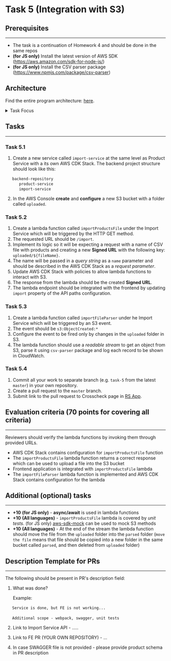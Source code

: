 # Task 5 (Integration with S3)

## Prerequisites

---

- The task is a continuation of Homework 4 and should be done in the same repos
- **(for JS only)** Install the latest version of AWS SDK (https://aws.amazon.com/sdk-for-node-js/)
- **(for JS only)** Install the CSV parser package (https://www.npmjs.com/package/csv-parser)

## Architecture

Find the entire program architecture: [here](../Architecture.pdf).

<details>
  <summary>Task Focus</summary>

  The following image provides more info about task focus.

  <img src="./module_focus.png" />

</details>

## Tasks

---

### Task 5.1

1. Create a new service called `import-service` at the same level as Product Service with a its own AWS CDK Stack. The backend project structure should look like this:

```
   backend-repository
      product-service
      import-service
```

2. In the AWS Console **create** and **configure** a new S3 bucket with a folder called `uploaded`.

### Task 5.2

1. Create a lambda function called `importProductsFile` under the Import Service which will be triggered by the HTTP GET method.
2. The requested URL should be `/import`.
3. Implement its logic so it will be expecting a request with a name of CSV file with products and creating a new **Signed URL** with the following key: `uploaded/${fileName}`.
4. The name will be passed in a _query string_ as a `name` parameter and should be described in the AWS CDK Stack as a _request parameter_.
5. Update AWS CDK Stack with policies to allow lambda functions to interact with S3.
6. The response from the lambda should be the created **Signed URL**.
7. The lambda endpoint should be integrated with the frontend by updating `import` property of the API paths configuration.

### Task 5.3

1. Create a lambda function called `importFileParser` under he Import Service which will be triggered by an S3 event.
2. The event should be `s3:ObjectCreated:*`
3. Configure the event to be fired only by changes in the `uploaded` folder in S3.
4. The lambda function should use a _readable stream_ to get an object from S3, parse it using `csv-parser` package and log each record to be shown in CloudWatch.

### Task 5.4

1. Commit all your work to separate branch (e.g. `task-5` from the latest `master`) in your own repository.
2. Create a pull request to the `master` branch.
3. Submit link to the pull request to Crosscheck page in [RS App](https://app.rs.school).

## Evaluation criteria (70 points for covering all criteria)

---

Reviewers should verify the lambda functions by invoking them through provided URLs.

- AWS CDK Stack contains configuration for `importProductsFile` function
- The `importProductsFile` lambda function returns a correct response which can be used to upload a file into the S3 bucket
- Frontend application is integrated with `importProductsFile` lambda
- The `importFileParser` lambda function is implemented and AWS CDK Stack contains configuration for the lambda

## Additional (optional) tasks

---

- **+10** **(for JS only)** - **async/await** is used in lambda functions
- **+10** **(All languages)** - `importProductsFile` lambda is covered by _unit tests_.
  (for JS only) [aws-sdk-mock](https://www.npmjs.com/package/aws-sdk-mock) can be used to mock S3 methods
- **+10** **(All languages)** - At the end of the stream the lambda function should move the file from the `uploaded` folder into the `parsed` folder (`move the file` means that file should be copied into a new folder in the same bucket called `parsed`, and then deleted from `uploaded` folder)

## Description Template for PRs

---

The following should be present in PR's description field:

1. What was done?

   Example:

```
   Service is done, but FE is not working...

   Additional scope - webpack, swagger, unit tests
```

2. Link to Import Service API - .....
3. Link to FE PR (YOUR OWN REPOSITORY) - ...

4. In case SWAGGER file is not provided - please provide product schema in PR description
